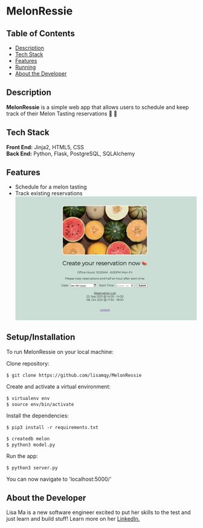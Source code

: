 # MelonRessie

## Table of Contents

*   [Description](#description)
*   [Tech Stack](#tech-stack)
*   [Features](#features)
*   [Running](#running)
*   [About the Developer](#developer)

## <a name="description"></a>Description
**MelonRessie** is a simple web app that allows users to schedule and keep track of their Melon Tasting reservations 🙂 🍉

## <a name="tech-stack"></a>Tech Stack
__Front End:__ Jinja2, HTML5, CSS <br/>
__Back End:__ Python, Flask, PostgreSQL, SQLAlchemy <br/>

## <a name="features"></a>Features

 - Schedule for a melon tasting
 - Track existing reservations
    ![User-Page](/static/img/user_page.png)


## <a name="setup"></a>Setup/Installation

To run MelonRessie on your local machine:

Clone repository:
```
$ git clone https://github.com/lisamqy/MelonRessie
```

Create and activate a virtual environment:
```
$ virtualenv env
$ source env/bin/activate
```

Install the dependencies:
```
$ pip3 install -r requirements.txt
```

```
$ createdb melon
$ python3 model.py
```

Run the app:

```
$ python3 server.py
```

You can now navigate to 'localhost:5000/' 

## <a name="developer"></a>About the Developer

Lisa Ma is a new software engineer excited to put her skills to the test and just learn and build stuff!
Learn more on her <a href="https://www.linkedin.com/in/lisa-ma77/">LinkedIn.</a>